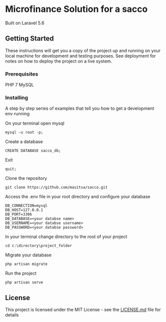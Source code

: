 # Microfinance Solution for a sacco

Built on Laravel 5.6

## Getting Started

These instructions will get you a copy of the project up and running on your local machine for development and testing purposes. See deployment for notes on how to deploy the project on a live system.

### Prerequisites

PHP 7
MySQL

### Installing

A step by step series of examples that tell you how to get a development env running

On your terminal open mysql

```
mysql -u root -p;
```

Create a database

```
CREATE DATABASE sacco_db;
```

Exit

```
quit;
```

Clone the repository

```
git clone https://github.com/masitsa/sacco.git
```

Access the .env file in your root directory and configure your database

```
DB_CONNECTION=mysql
DB_HOST=127.0.0.1
DB_PORT=3306
DB_DATABASE=<your databse name>
DB_USERNAME=<your databse username>
DB_PASSWORD=<your databse password>
```

In your terminal change directory to the root of your project

```
cd c:\directory\project_folder
```

Migrate your database

```
php artisan migrate
```

Run the project

```
php artisan serve
```

## License

This project is licensed under the MIT License - see the [LICENSE.md](LICENSE.md) file for details
